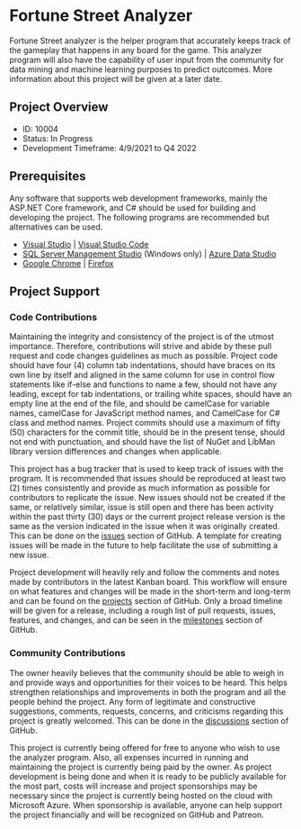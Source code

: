 # Fortune Street Analyzer

Fortune Street analyzer is the helper program that accurately keeps track of the gameplay that happens in any board for the game. This analyzer program will also have the capability of user input from the community for data mining and machine learning purposes to predict outcomes. More information about this project will be given at a later date.

## Project Overview

- ID: 10004
- Status: In Progress
- Development Timeframe: 4/9/2021 to Q4 2022

## Prerequisites

Any software that supports web development frameworks, mainly the ASP.NET Core framework, and C# should be used for building and developing the project. The following programs are recommended but alternatives can be used.

- [Visual Studio](https://visualstudio.microsoft.com/) | [Visual Studio Code](https://code.visualstudio.com/)
- [SQL Server Management Studio](https://docs.microsoft.com/en-us/sql/ssms/download-sql-server-management-studio-ssms) (Windows only) | [Azure Data Studio](https://docs.microsoft.com/en-us/sql/azure-data-studio/download-azure-data-studio)
- [Google Chrome](https://www.google.com/chrome/) | [Firefox](https://www.mozilla.org/en-US/firefox/new/)

## Project Support

### Code Contributions

Maintaining the integrity and consistency of the project is of the utmost importance. Therefore, contributions will strive and abide by these pull request and code changes guidelines as much as possible. Project code should have four (4) column tab indentations, should have braces on its own line by itself and aligned in the same column for use in control flow statements like if-else and functions to name a few, should not have any leading, except for tab indentations, or trailing white spaces, should have an empty line at the end of the file, and should be camelCase for variable names, camelCase for JavaScript method names, and CamelCase for C# class and method names. Project commits should use a maximum of fifty (50) characters for the commit title, should be in the present tense, should not end with punctuation, and should have the list of NuGet and LibMan library version differences and changes when applicable.

This project has a bug tracker that is used to keep track of issues with the program. It is recommended that issues should be reproduced at least two (2) times consistently and provide as much information as possible for contributors to replicate the issue. New issues should not be created if the same, or relatively similar, issue is still open and there has been activity within the past thirty (30) days or the current project release version is the same as the version indicated in the issue when it was originally created. This can be done on the [issues](https://github.com/chticer/fortunestreetanalyzer/issues) section of GitHub. A template for creating issues will be made in the future to help facilitate the use of submitting a new issue.

Project development will heavily rely and follow the comments and notes made by contributors in the latest Kanban board. This workflow will ensure on what features and changes will be made in the short-term and long-term and can be found on the [projects](https://github.com/chticer/fortunestreetanalyzer/projects) section of GitHub. Only a broad timeline will be given for a release, including a rough list of pull requests, issues, features, and changes, and can be seen in the [milestones](https://github.com/chticer/fortunestreetanalyzer/milestones) section of GitHub.

### Community Contributions

The owner heavily believes that the community should be able to weigh in and provide ways and opportunities for their voices to be heard. This helps strengthen relationships and improvements in both the program and all the people behind the project. Any form of legitimate and constructive suggestions, comments, requests, concerns, and criticisms regarding this project is greatly welcomed. This can be done in the [discussions](https://github.com/chticer/fortunestreetanalyzer/discussions) section of GitHub.

This project is currently being offered for free to anyone who wish to use the analyzer program. Also, all expenses incurred in running and maintaining the project is currently being paid by the owner. As project development is being done and when it is ready to be publicly available for the most part, costs will increase and project sponsorships may be necessary since the project is currently being hosted on the cloud with Microsoft Azure. When sponsorship is available, anyone can help support the project financially and will be recognized on GitHub and Patreon.
